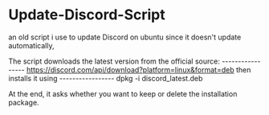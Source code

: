 # Update-Discord-Script

an old script i use to update Discord on ubuntu since it doesn't update automatically,

The script downloads the latest version from the official source:
----------------- https://discord.com/api/download?platform=linux&format=deb
then installs it using
----------------- dpkg -i discord_latest.deb

At the end, it asks whether you want to keep or delete the installation package.
